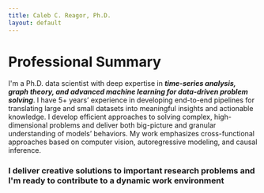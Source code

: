 ```yaml
---
title: Caleb C. Reagor, Ph.D.
layout: default
---
```


# Professional Summary
I'm a Ph.D. data scientist with deep expertise in **_time-series analysis, graph theory, and advanced machine learning for data-driven problem solving_**. I have 5+ years’ experience in developing end-to-end pipelines for translating large and small datasets into meaningful insights and actionable knowledge. I develop efficient approaches to solving complex, high-dimensional problems and deliver both big-picture and granular understanding of models’ behaviors. My work emphasizes cross-functional approaches based on computer vision, autoregressive modeling, and causal inference.

 ### I deliver creative solutions to important research problems and I'm ready to contribute to a dynamic work environment
